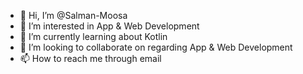 - 👋 Hi, I’m @Salman-Moosa
- 👀 I’m interested in App & Web Development
- 🌱 I’m currently learning about Kotlin
- 💞️ I’m looking to collaborate on regarding App & Web Development
- 📫 How to reach me through email
